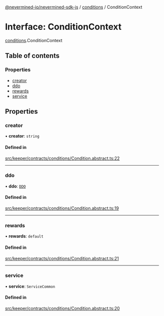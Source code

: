 [@nevermined-io/nevermined-sdk-js](../code-reference.md) / [conditions](../modules/conditions.md) / ConditionContext

# Interface: ConditionContext

[conditions](../modules/conditions.md).ConditionContext

## Table of contents

### Properties

- [creator](conditions.ConditionContext.md#creator)
- [ddo](conditions.ConditionContext.md#ddo)
- [rewards](conditions.ConditionContext.md#rewards)
- [service](conditions.ConditionContext.md#service)

## Properties

### creator

• **creator**: `string`

#### Defined in

[src/keeper/contracts/conditions/Condition.abstract.ts:22](https://github.com/nevermined-io/sdk-js/blob/3d13d39/src/keeper/contracts/conditions/Condition.abstract.ts#L22)

___

### ddo

• **ddo**: [`DDO`](../classes/DDO.md)

#### Defined in

[src/keeper/contracts/conditions/Condition.abstract.ts:19](https://github.com/nevermined-io/sdk-js/blob/3d13d39/src/keeper/contracts/conditions/Condition.abstract.ts#L19)

___

### rewards

• **rewards**: `default`

#### Defined in

[src/keeper/contracts/conditions/Condition.abstract.ts:21](https://github.com/nevermined-io/sdk-js/blob/3d13d39/src/keeper/contracts/conditions/Condition.abstract.ts#L21)

___

### service

• **service**: `ServiceCommon`

#### Defined in

[src/keeper/contracts/conditions/Condition.abstract.ts:20](https://github.com/nevermined-io/sdk-js/blob/3d13d39/src/keeper/contracts/conditions/Condition.abstract.ts#L20)
